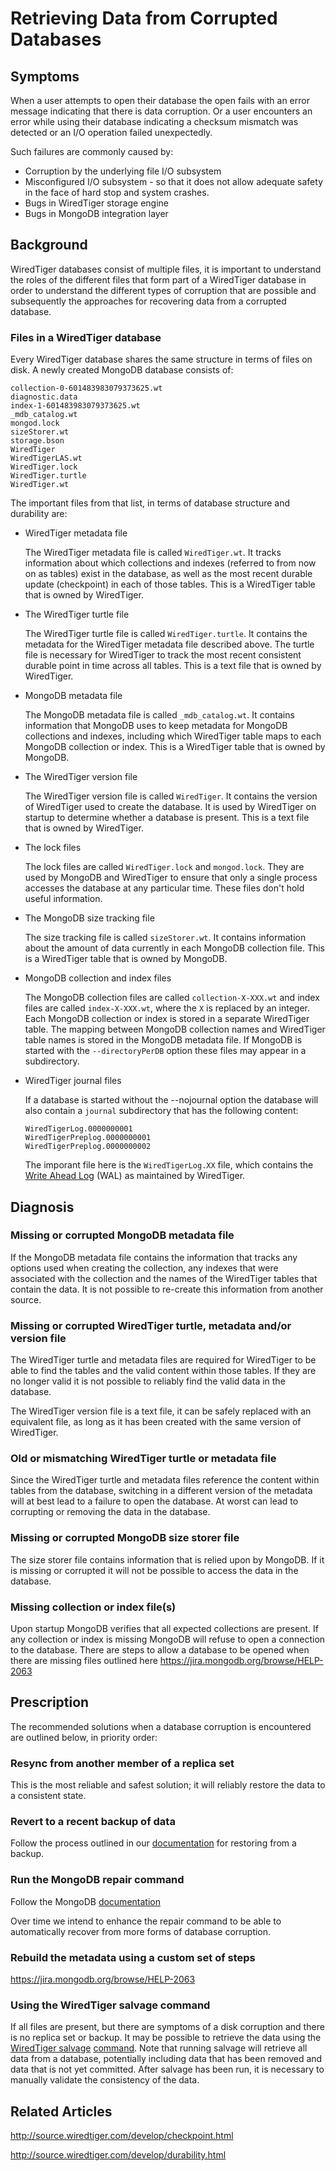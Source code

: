# Retrieving Data from Corrupted Databases

## Symptoms

When a user attempts to open their database the open fails with an error message indicating that there is data corruption. Or a user encounters an error while using their database indicating a checksum mismatch was detected or an I/O operation failed unexpectedly.

Such failures are commonly caused by:
* Corruption by the underlying file I/O subsystem
* Misconfigured I/O subsystem - so that it does not allow adequate safety in the face of hard stop and system crashes.
* Bugs in WiredTiger storage engine
* Bugs in MongoDB integration layer

## Background

WiredTiger databases consist of multiple files, it is important to understand the roles of the different files that form part of a WiredTiger database in order to understand the different types of corruption that are possible and subsequently the approaches for recovering data from a corrupted database.

### Files in a WiredTiger database

Every WiredTiger database shares the same structure in terms of files on disk. A newly created MongoDB database consists of:

```
collection-0-601483983079373625.wt
diagnostic.data
index-1-601483983079373625.wt
_mdb_catalog.wt
mongod.lock
sizeStorer.wt
storage.bson
WiredTiger
WiredTigerLAS.wt
WiredTiger.lock
WiredTiger.turtle
WiredTiger.wt
```

The important files from that list, in terms of database structure and durability are:

* WiredTiger metadata file

  The WiredTiger metadata file is called `WiredTiger.wt`. It tracks information about which collections and indexes (referred to from now on as tables) exist in the database, as well as the most recent durable update (checkpoint) in each of those tables. This is a WiredTiger table that is owned by WiredTiger.

* The WiredTiger turtle file

  The WiredTiger turtle file is called `WiredTiger.turtle`. It contains the metadata for the WiredTiger metadata file described above. The turtle file is necessary for WiredTiger to track the most recent consistent durable point in time across all tables. This is a text file that is owned by WiredTiger.

* MongoDB metadata file

  The MongoDB metadata file is called `_mdb_catalog.wt`. It contains information that MongoDB uses to keep metadata for MongoDB collections and indexes, including which WiredTiger table maps to each MongoDB collection or index. This is a WiredTiger table that is owned by MongoDB.

* The WiredTiger version file

  The WiredTiger version file is called `WiredTiger`. It contains the version of WiredTiger used to create the database. It is used by WiredTiger on startup to determine whether a database is present. This is a text file that is owned by WiredTiger.

* The lock files

  The lock files are called `WiredTiger.lock` and `mongod.lock`. They are used by MongoDB and WiredTiger to ensure that only a single process accesses the database at any particular time. These files don't hold useful information.

* The MongoDB size tracking file

  The size tracking file is called `sizeStorer.wt`. It contains information about the amount of data currently in each MongoDB collection file. This is a WiredTiger table  that is owned by MongoDB.

* MongoDB collection and index files

  The MongoDB collection files are called `collection-X-XXX.wt` and index files are called `index-X-XXX.wt`, where the `X` is replaced by an integer. Each MongoDB collection or index is stored in a separate WiredTiger table. The mapping between MongoDB collection names and WiredTiger table names is stored in the MongoDB metadata file. If MongoDB is started with the `--directoryPerDB` option these files may appear in a subdirectory.

* WiredTiger journal files

  If a database is started without the --nojournal option the database will also contain a `journal` subdirectory that has the following content:

  ```
  WiredTigerLog.0000000001
  WiredTigerPreplog.0000000001
  WiredTigerPreplog.0000000002
  ```

  The imporant file here is the `WiredTigerLog.XX` file, which contains the [Write Ahead Log](https://en.wikipedia.org/wiki/Write-ahead_logging) (WAL) as maintained by WiredTiger.

## Diagnosis

### Missing or corrupted MongoDB metadata file

If the MongoDB metadata file contains the information that tracks any options used when creating the collection, any indexes that were associated with the collection and the names of the WiredTiger tables that contain the data. It is not possible to re-create this information from another source.

### Missing or corrupted WiredTiger turtle, metadata and/or version file

The WiredTiger turtle and metadata files are required for WiredTiger to be able to find the tables and the valid content within those tables. If they are no longer valid it is not possible to reliably find the valid data in the database.

The WiredTiger version file is a text file, it can be safely replaced with an equivalent file, as long as it has been created with the same version of WiredTiger.

### Old or mismatching WiredTiger turtle or metadata file

Since the WiredTiger turtle and metadata files reference the content within tables from the database, switching in a different version of the metadata will at best lead to a failure to open the database. At worst can lead to corrupting or removing the data in the database.

### Missing or corrupted MongoDB size storer file

The size storer file contains information that is relied upon by MongoDB. If it is missing or corrupted it will not be possible to access the data in the database.

### Missing collection or index file(s)

Upon startup MongoDB verifies that all expected collections are present. If any collection or index is missing MongoDB will refuse to open a connection to the database. There are steps to allow a database to be opened when there are missing files outlined here https://jira.mongodb.org/browse/HELP-2063

## Prescription

The recommended solutions when a database corruption is encountered are outlined below, in priority order:

### Resync from another member of a replica set

This is the most reliable and safest solution; it will reliably restore the data to a consistent state.

### Revert to a recent backup of data

Follow the process outlined in our [documentation](https://docs.mongodb.com/v3.2/core/backups/) for restoring from a backup.

### Run the MongoDB repair command

Follow the MongoDB [documentation](https://docs.mongodb.com/manual/reference/method/db.repairDatabase/)

Over time we intend to enhance the repair command to be able to automatically recover from more forms of database corruption.

### Rebuild the metadata using a custom set of steps

https://jira.mongodb.org/browse/HELP-2063

### Using the WiredTiger salvage command

If all files are present, but there are symptoms of a disk corruption and there is no replica set or backup. It may be possible to retrieve the data using the [WiredTiger salvage](http://source.wiredtiger.com/develop/struct_w_t___s_e_s_s_i_o_n.html#ab3399430e474f7005bd5ea20e6ec7a8e) [command](http://source.wiredtiger.com/develop/command_line.html#util_salvage). Note that running salvage will retrieve all data from a database, potentially including data that has been removed and data that is not yet committed. After salvage has been run, it is necessary to manually validate the consistency of the data.

## Related Articles

http://source.wiredtiger.com/develop/checkpoint.html

http://source.wiredtiger.com/develop/durability.html
